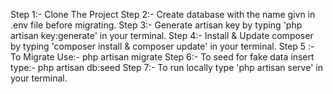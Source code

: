 Step 1:- Clone The Project
Step 2:- Create database with the name givn in .env file before migrating.
Step 3:- Generate artisan key by typing 'php artisan key:generate' in your terminal.
Step 4:- Install & Update composer by typing 'composer install & composer update' in your terminal.
Step 5 :- To Migrate Use:-
php artisan migrate
Step 6:- To seed for fake data insert type:-
php artisan db:seed
Step 7:- To run locally type 'php artisan serve' in your terminal.
